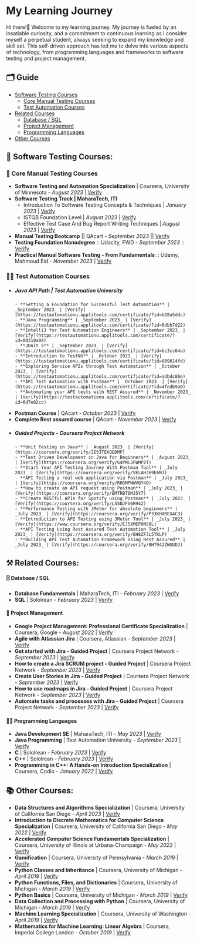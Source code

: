 # My Learning Journey
Hi there!👋 Welcome to my learning journey. My journey is fueled by an insatiable curiosity, and a commitment to continuous learning as I consider myself a perpetual student, always seeking to expand my knowledge and skill set. This self-driven approach has led me to delve into various aspects of technology, from programming languages and frameworks to software testing and project management.

## 🗂️ Guide
- [Software Testing Courses](#testing)
  - [Core Manual Testing Courses](#manual)
  - [Test Automation Courses](#automation)
- [Related Courses](#related)
  - [Database / SQL](sql)
  - [Project Management](#pm)
  - [Programming Languages](#pl)
- [Other Courses](#other)


<h2 id= "testing">📑 Software Testing Courses:</h2>
<h3 id="manual">📝 Core Manual Testing Courses</h3>

- **Software Testing and Automation Specialization** | Coursera, University of Minnesota - _August 2023_ | [Verify](https://coursera.org/verify/specialization/DG6ZK2M4PUWY)
- **Software Testing Track | MaharaTech, ITI**
  - Introduction To Software Testing Concepts & Techniques | _January 2023_ | [Verify](https://maharatech.gov.eg/mod/customcert/verify_certificate.php?contextid=1036&code=TUdBiFssRo&qrcode=1)
  - ISTQB Foundation Level | _August 2023_ | [Verify](https://maharatech.gov.eg/mod/customcert/verify_certificate.php?contextid=1682&code=MJN2Ky5dPD&qrcode=1)
  - Effective Test Case And Bug Report Writing Techniques | _August 2023_ | [Verify](https://maharatech.gov.eg/mod/customcert/verify_certificate.php?contextid=1685&code=EWybIUmymM&qrcode=1)
- **Manual Testing Bootcamp** || QAcart - _September 2023_ || [Verify](https://drive.google.com/file/d/1rSdYywyxFkowSksaj6ij_bNeMLh3TwPZ/view?usp=drive_link)
- **Testing Foundation Nanodegree** :: Udacity, FWD - _September 2023_ :: [Verify](confirm.udacity.com/KKK544LA)
- **Practical Manual Software Testing - From Fundamentals** :: Udemy, Mahmoud Eid -  _November 2023_ | [Verify](http://ude.my/UC-114ef6bc-0f66-4627-8745-47e40ef480fe)



<h3 id="automation">👨‍💻 Test Automation Courses</h3>
<ul>
  <li><h5 id="tauapijava">Java API Path  | Test Automation University</h5></li>

    - **Setting a Foundation for Successful Test Automation** | _September 2023_ | [Verify](https://testautomationu.applitools.com/certificate/?id=b28a5ddc)
    - **Java Programming** | _September 2023_ | [Verify](https://testautomationu.applitools.com/certificate/?id=6dbb7d22)
    - **IntelliJ for Test Automation Engineers** | _September 2023_ | [Verify](https://testautomationu.applitools.com/certificate/?id=00310a94)
    - **JUnit 5** | _September 2023_ | [Verify](https://testautomationu.applitools.com/certificate/?id=bc3cc64a)
    - **Introduction to TestNG** | _October 2023_ | [Verify](https://testautomationu.applitools.com/certificate/?id=089614fd)
    - **Exploring Service APIs through Test Automation** | _October 2023_ | [Verify](https://testautomationu.applitools.com/certificate/?id=adbdc80e)
    - **API Test Automation with Postman** | _October 2023_ | [Verify](https://testautomationu.applitools.com/certificate/?id=4fedb9a0)
    - **Automating your API tests with REST Assured** | _November 2023_ | [Verify](https://testautomationu.applitools.com/certificate/?id=6d7e02cc)
</ul>

- **Postman Course** | QAcart - _October 2023_ | [Verify](https://drive.google.com/file/d/1f_2R5UCfqn9qvh_EFjcUITRhjWUh-vk_/view?usp=drive_link)
- **Complete Rest assured course** | QAcart - _November 2023_ | [Verify](https://drive.google.com/file/d/10458ng5CTO9ALzgFwtf9X5J9eTc5fdfQ/view?usp=drive_link)

<ul>
  <li><h5 id="guidedprojects">Guided Projects  - Coursera Project Network</h5></li>

    - **Unit Testing in Java** | _August 2023_ | [Verify](https://coursera.org/verify/2E53TEKQEDMP)
    - **Test Driven Development in Java for Beginners** | _August 2023_ | [Verify](https://coursera.org/verify/G4PMLJFWMP2T)
    - **Start Your API Testing Journey With Postman Tool** | _July 2023_ | [Verify](https://coursera.org/verify/VELAHJ69E6NJ)
    - **API Testing a real web application via Postman** | _July 2023_ | [Verify](https://coursera.org/verify/RHGMPWWVQY49)
    - **How to create an API request using Postman** | _July 2023_ | [Verify](https://coursera.org/verify/BMTRBT6MJ5Y7)
    - **Create RESTful APIs for Spotify using Postman** | _July 2023_ | [Verify](https://coursera.org/verify/L55NJFS6R94Z)
    - **Performance Testing with JMeter for absolute beginners** | _July 2023_ | [Verify](https://coursera.org/verify/P33KHXREX4C3)
    - **Introduction to API Testing using JMeter Tool** | _July 2023_ | [Verify](https://www.coursera.org/verify/EJ5XMEP8NS8L)
    - **API Testing Using Rest Assured Test Automation Tool** | _July 2023_ | [Verify](https://coursera.org/verify/EH8ZF3L5TKLP)
    - **Building API Test Automation Framework Using Rest Assured** | _July 2023_ | [Verify](https://coursera.org/verify/8HT942ZWUUDJ)
</ul>

<h2 id="related">⚒️ Related Courses:</h2>

<h4 id="sql">🗄️ Database / SQL</h4>

- **Database Fundamentals** | MaharaTech, ITI - _February 2023_ | [Verify](https://maharatech.gov.eg/mod/customcert/verify_certificate.php?contextid=162686&code=D1Y7zm3qpw&qrcode=1)
- **SQL** | Sololrean - _February 2023_ | [Verify](https://www.sololearn.com/certificates/CT-BCMZUXIY)

<h4 id="pm">📅 Project Management </h4>

- **Google Project Management: Professional Certificate Specialization** | Coursera, Google - _August 2022_ | [Verify](https://coursera.org/verify/professional-cert/84Y9PVHYKAHN)
- **Agile with Atlassian Jira** | Coursera, Atlassian - _September 2023_ | [Verify](https://coursera.org/verify/EJ5ZHNDPWLBZ)
- **Get started with Jira - Guided Project** | Coursera Project Network - _September 2023_ | [Verify](https://coursera.org/verify/TZXP7EVG7M5H)
- **How to create a Jira SCRUM project - Guided Project** | Coursera Project Network - _September 2023_ | [Verify](https://coursera.org/verify/3LZUEDXJZKRN)
- **Create User Stories in Jira - Guided Project** | Coursera Project Network - _September 2023_ | [Verify](https://coursera.org/verify/BXMHJDTS54TM)
- **How to use roadmaps in Jira - Guided Project** | Coursera Project Network - _September 2023_ | [Verify](https://coursera.org/verify/GWTBEJ9PUQ6G)
- **Automate tasks and processes with Jira - Guided Project** | Coursera Project Network - _September 2023_ | [Verify](https://coursera.org/verify/VHCQGVMNFV9U)

<h4 id="pl">👨‍💻 Programming Languages</h4>

- **Java Development SE** | MaharaTech, ITI - _May 2023_ | [Verify](https://maharatech.gov.eg/mod/customcert/verify_certificate.php?contextid=2125&code=HI6MH7O5lP&qrcode=1)
- **Java Programming** | Test Automation University - _September 2023_ | [Verify](https://testautomationu.applitools.com/certificate/?id=6dbb7d22)
- **C** | Sololrean - _February 2023_ | [Verify](https://www.sololearn.com/certificates/CT-6TYFWZIL)
- **C++** | Sololrean - _February 2023_ | [Verify](https://www.sololearn.com/certificates/CT-PDOOWA8T)
- **Programming in C++: A Hands-on Introduction Specialization** | Coursera, Codio - _January 2022_ | [Verify](https://coursera.org/verify/specialization/RB89YSM32HUA)

<h2 id="other">📚 Other Courses:</h2>

- **Data Structures and Algorithms Specialization** | Coursera, University of California San Diego - _April 2023_ | [Verify](https://coursera.org/verify/specialization/5AETJ3NY9H78)
- **Introduction to Discrete Mathematics for Computer Science Specialization** | Coursera, University of California San Diego - _May 2022_ | [Verify](https://coursera.org/verify/specialization/4BBK9AW9WT8K)
- **Accelerated Computer Science Fundamentals Specialization** | Coursera, University of Illinois at Urbana-Champaign - _May 2022_ | [Verify](https://coursera.org/verify/specialization/JL23CHFNUEFG)
- **Gamification** | Coursera, University of Pennsylvania - _March 2019_ | [Verify](https://www.coursera.org/verify/B36Y2KM9XQGU)
- **Python Classes and Inheritance** | Coursera, University of Michigan - _April 2019_ | [Verify](https://coursera.org/verify/GNZ2HJSWPRZM)
- **Python Functions, Files, and Dictionaries** | Coursera, University of Michigan - _March 2019_ | [Verify](https://coursera.org/verify/RWPP38EMJBQM)
- **Python Basics** | Coursera, University of Michigan - _March 2019_ | [Verify](https://coursera.org/verify/FQRZPVLGNNY5)
- **Data Collection and Processing with Python** | Coursera, University of Michigan - _March 2019_ | [Verify](https://coursera.org/verify/HWPKPZ6QNC3S)
- **Machine Learning Specialization** | Coursera, University of Washington - _April 2019_ | [Verify](https://coursera.org/verify/specialization/B3N59ZPHN84F)
- **Mathematics for Machine Learning: Linear Algebra** | Coursera, Imperial College London - _October 2019_ | [Verify](https://coursera.org/verify/F5DVGMDQCEP4)
